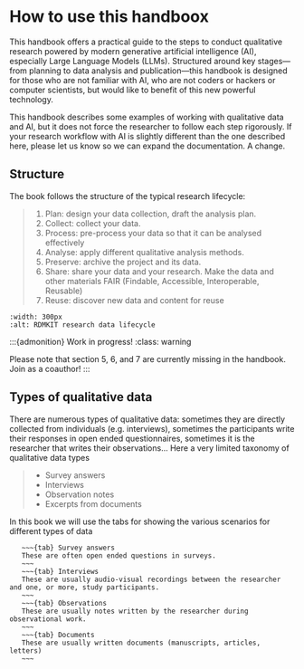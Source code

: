 # How to use this handboox

This handbook offers a practical guide to the steps to conduct qualitative research powered by modern generative artificial intelligence (AI), especially Large Language Models (LLMs). Structured around key stages—from planning to data analysis and publication—this handbook is designed for those who are not familiar with AI, who are not coders or hackers or computer scientists, but would like to benefit of this new powerful technology. 

This handbook describes some examples of working with qualitative data and AI, but it does not force the researcher to follow each step rigorously. If your research workflow with AI is slightly different than the one described here, please let us know so we can expand the documentation. A change.

## Structure

The book follows the structure of the typical research lifecycle:

   > 1. Plan: design your data collection, draft the analysis plan.
   > 2. Collect: collect your data.
   > 3. Process: pre-process your data so that it can be analysed effectively
   > 4. Analyse: apply different qualitative analysis methods.
   > 5. Preserve: archive the project and its data.
   > 6. Share: share your data and your research. Make the data and other materials FAIR (Findable, Accessible, Interoperable, Reusable)
   > 7. Reuse: discover new data and content for reuse


```{figure} https://rdmkit.elixir-europe.org/images/data_life_cycle_9.png
:width: 300px
:alt: RDMKIT research data lifecycle
```


:::{admonition} Work in progress!
:class: warning

Please note that section 5, 6, and 7 are currently missing in the handbook. Join as a coauthor!
:::

## Types of qualitative data

There are numerous types of qualitative data: sometimes they are directly collected from individuals (e.g. interviews), sometimes the participants write their responses in open ended questionnaires, sometimes it is the researcher that writes their observations... Here a very limited taxonomy of qualitative data types

  > - Survey answers
  > - Interviews
  > - Observation notes
  > - Excerpts from documents


In this book we will use the tabs for showing the various scenarios for different types of data

```{tabs}
   ~~~{tab} Survey answers
   These are often open ended questions in surveys.
   ~~~
   ~~~{tab} Interviews
   These are usually audio-visual recordings between the researcher and one, or more, study participants.
   ~~~
   ~~~{tab} Observations
   These are usually notes written by the researcher during observational work.
   ~~~
   ~~~{tab} Documents
   These are usually written documents (manuscripts, articles, letters)
   ~~~
```
 
